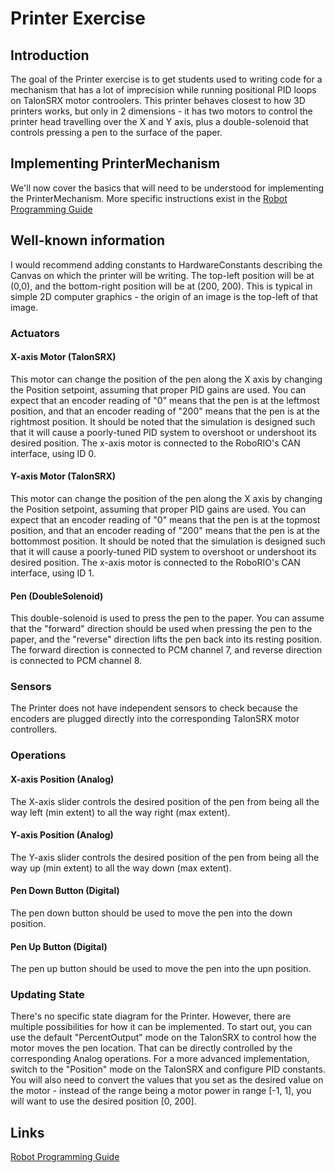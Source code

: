 # Printer Exercise

## Introduction
The goal of the Printer exercise is to get students used to writing code for a mechanism that has a lot of imprecision while running positional PID loops on TalonSRX motor controolers.  This printer behaves closest to how 3D printers works, but only in 2 dimensions - it has two motors to control the printer head travelling over the X and Y axis, plus a double-solenoid that controls pressing a pen to the surface of the paper.

## Implementing PrinterMechanism
We'll now cover the basics that will need to be understood for implementing the PrinterMechanism.  More specific instructions exist in the [Robot Programming Guide](#/Robot%20Programming%20Guide.md)

## Well-known information
I would recommend adding constants to HardwareConstants describing the Canvas on which the printer will be writing.  The top-left position will be at (0,0), and the bottom-right position will be at (200, 200).  This is typical in simple 2D computer graphics - the origin of an image is the top-left of that image.

### Actuators
#### X-axis Motor (TalonSRX)
This motor can change the position of the pen along the X axis by changing the Position setpoint, assuming that proper PID gains are used.  You can expect that an encoder reading of "0" means that the pen is at the leftmost position, and that an encoder reading of "200" means that the pen is at the rightmost position.  It should be noted that the simulation is designed such that it will cause a poorly-tuned PID system to overshoot or undershoot its desired position.  The x-axis motor is connected to the RoboRIO's CAN interface, using ID 0.

#### Y-axis Motor (TalonSRX)
This motor can change the position of the pen along the X axis by changing the Position setpoint, assuming that proper PID gains are used.  You can expect that an encoder reading of "0" means that the pen is at the topmost position, and that an encoder reading of "200" means that the pen is at the bottommost position.  It should be noted that the simulation is designed such that it will cause a poorly-tuned PID system to overshoot or undershoot its desired position.  The x-axis motor is connected to the RoboRIO's CAN interface, using ID 1.

#### Pen (DoubleSolenoid)
This double-solenoid is used to press the pen to the paper.  You can assume that the "forward" direction should be used when pressing the pen to the paper, and the "reverse" direction lifts the pen back into its resting position.  The forward direction is connected to PCM channel 7, and reverse direction is connected to PCM channel 8.

### Sensors
The Printer does not have independent sensors to check because the encoders are plugged directly into the corresponding TalonSRX motor controllers.

### Operations
#### X-axis Position (Analog)
The X-axis slider controls the desired position of the pen from being all the way left (min extent) to all the way right (max extent).

#### Y-axis Position (Analog)
The Y-axis slider controls the desired position of the pen from being all the way up (min extent) to all the way down (max extent).

#### Pen Down Button (Digital)
The pen down button should be used to move the pen into the down position.

#### Pen Up Button (Digital)
The pen up button should be used to move the pen into the upn position.

### Updating State
There's no specific state diagram for the Printer.  However, there are multiple possibilities for how it can be implemented.  To start out, you can use the default "PercentOutput" mode on the TalonSRX to control how the motor moves the pen location.  That can be directly controlled by the corresponding Analog operations.  For a more advanced implementation, switch to the "Position" mode on the TalonSRX and configure PID constants.  You will also need to convert the values that you set as the desired value on the motor - instead of the range being a motor power in range \[-1, 1\], you will want to use the desired position \[0, 200\].

## Links
[Robot Programming Guide](/Robot%20Programming%20Guide.md)
